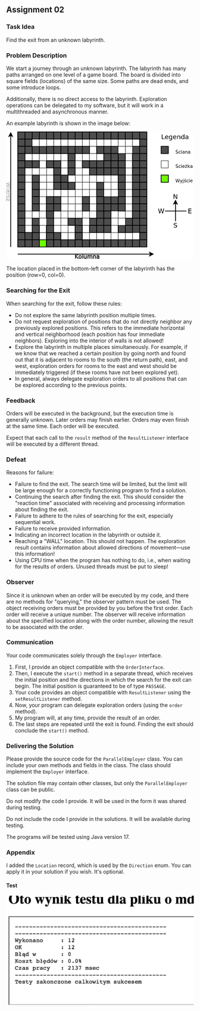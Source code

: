 ## Assignment 02

### Task Idea

Find the exit from an unknown labyrinth.

### Problem Description

We start a journey through an unknown labyrinth. The labyrinth has many paths arranged on one level of a game board. The
board is divided into square fields (locations) of the same size. Some paths are dead ends, and some introduce loops.

Additionally, there is no direct access to the labyrinth. Exploration operations can be delegated to my software, but it
will work in a multithreaded and asynchronous manner.

An example labyrinth is shown in the image below:

![Labyrinth Image](labyrinth.png)

The location placed in the bottom-left corner of the labyrinth has the position (row=0, col=0).

### Searching for the Exit

When searching for the exit, follow these rules:

- Do not explore the same labyrinth position multiple times.
- Do not request exploration of positions that do not directly neighbor any previously explored positions. This refers
  to the immediate horizontal and vertical neighborhood (each position has four immediate neighbors). Exploring into the
  interior of walls is not allowed!
- Explore the labyrinth in multiple places simultaneously. For example, if we know that we reached a certain position by
  going north and found out that it is adjacent to rooms to the south (the return path), east, and west, exploration
  orders for rooms to the east and west should be immediately triggered (if these rooms have not been explored yet).
- In general, always delegate exploration orders to all positions that can be explored according to the previous points.

### Feedback

Orders will be executed in the background, but the execution time is generally unknown. Later orders may finish earlier.
Orders may even finish at the same time. Each order will be executed.

Expect that each call to the `result` method of the `ResultListener` interface will be executed by a different thread.

### Defeat

Reasons for failure:

- Failure to find the exit. The search time will be limited, but the limit will be large enough for a correctly
  functioning program to find a solution.
- Continuing the search after finding the exit. This should consider the "reaction time" associated with receiving and
  processing information about finding the exit.
- Failure to adhere to the rules of searching for the exit, especially sequential work.
- Failure to receive provided information.
- Indicating an incorrect location in the labyrinth or outside it.
- Reaching a "WALL" location. This should not happen. The exploration result contains information about allowed
  directions of movement—use this information!
- Using CPU time when the program has nothing to do, i.e., when waiting for the results of orders. Unused threads must
  be put to sleep!

### Observer

Since it is unknown when an order will be executed by my code, and there are no methods for "querying," the observer
pattern must be used. The object receiving orders must be provided by you before the first order. Each order will
receive a unique number. The observer will receive information about the specified location along with the order number,
allowing the result to be associated with the order.

### Communication

Your code communicates solely through the `Employer` interface.

1. First, I provide an object compatible with the `OrderInterface`.
2. Then, I execute the `start()` method in a separate thread, which receives the initial position and the directions in
   which the search for the exit can begin. The initial position is guaranteed to be of type `PASSAGE`.
3. Your code provides an object compatible with `ResultListener` using the `setResultListener` method.
4. Now, your program can delegate exploration orders (using the `order` method).
5. My program will, at any time, provide the result of an order.
6. The last steps are repeated until the exit is found. Finding the exit should conclude the `start()` method.

### Delivering the Solution

Please provide the source code for the `ParallelEmployer` class. You can include your own methods and fields in the
class. The class should implement the `Employer` interface.

The solution file may contain other classes, but only the `ParallelEmployer` class can be public.

Do not modify the code I provide. It will be used in the form it was shared during testing.

Do not include the code I provide in the solutions. It will be available during testing.

The programs will be tested using Java version 17.

### Appendix

I added the `Location` record, which is used by the `Direction` enum. You can apply it in your solution if you wish.
It's optional.

#### Test

<img title="a title" alt="Alt text" src="cute.png">